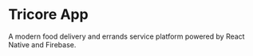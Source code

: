 # Tricore App
A modern food delivery and errands service platform powered by React Native and Firebase.
